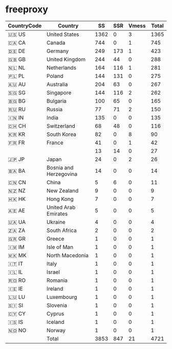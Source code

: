 # freeproxy

|CountryCode|Country|SS|SSR|Vmess|Total|
|  ----  | ----  |  ----  | ----  |  ----  | ----  |
|🇺🇸 US|United States|1362|0|3|1365|
|🇨🇦 CA|Canada|744|0|1|745|
|🇩🇪 DE|Germany|249|173|1|423|
|🇬🇧 GB|United Kingdom|244|44|0|288|
|🇳🇱 NL|Netherlands|164|116|1|281|
|🇵🇱 PL|Poland|144|131|0|275|
|🇦🇺 AU|Australia|204|63|0|267|
|🇸🇬 SG|Singapore|144|116|2|262|
|🇧🇬 BG|Bulgaria|100|65|0|165|
|🇷🇺 RU|Russia|77|71|2|150|
|🇮🇳 IN|India|135|0|0|135|
|🇨🇭 CH|Switzerland|68|48|0|116|
|🇰🇷 KR|South Korea|82|0|8|90|
|🇫🇷 FR|France|41|0|1|42|
| ||13|14|0|27|
|🇯🇵 JP|Japan|24|0|2|26|
|🇧🇦 BA|Bosnia and Herzegovina|14|0|0|14|
|🇨🇳 CN|China|5|6|0|11|
|🇳🇿 NZ|New Zealand|9|0|0|9|
|🇭🇰 HK|Hong Kong|7|0|0|7|
|🇦🇪 AE|United Arab Emirates|5|0|0|5|
|🇺🇦 UA|Ukraine|4|0|0|4|
|🇿🇦 ZA|South Africa|2|0|0|2|
|🇬🇷 GR|Greece|1|0|0|1|
|🇮🇲 IM|Isle of Man|1|0|0|1|
|🇲🇰 MK|North Macedonia|1|0|0|1|
|🇮🇹 IT|Italy|1|0|0|1|
|🇮🇱 IL|Israel|1|0|0|1|
|🇷🇴 RO|Romania|1|0|0|1|
|🇮🇪 IE|Ireland|1|0|0|1|
|🇱🇺 LU|Luxembourg|1|0|0|1|
|🇸🇮 SI|Slovenia|1|0|0|1|
|🇨🇾 CY|Cyprus|1|0|0|1|
|🇮🇸 IS|Iceland|1|0|0|1|
|🇳🇴 NO|Norway|1|0|0|1|
||Total|3853|847|21|4721|
